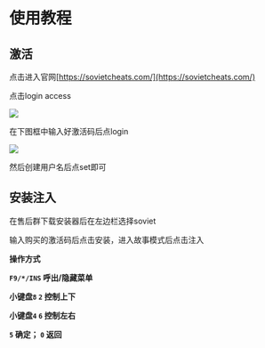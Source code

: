 # 使用教程

## 激活

点击进入官网[https://sovietcheats.com/](https://sovietcheats.com/)

点击login access

![](../../.gitbook/assets/\_XCK524]F2S\(WA07@MH5}V6.png)

在下图框中输入好激活码后点login

![](../../.gitbook/assets/ZYYJGAH944}UXTAQ\(YI2CIV.png)

然后创建用户名后点set即可

## 安装注入

在售后群下载安装器后在左边栏选择soviet

输入购买的激活码后点击安装，进入故事模式后点击注入

**操作方式**

**`F9/*/INS` 呼出/隐藏菜单**

**小键盘`8`  `2` 控制上下**

**小键盘`4`  `6` 控制左右**

**`5` 确定； `0` 返回**
